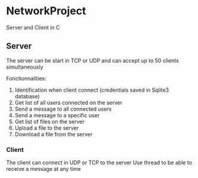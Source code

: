 # NetworkProject

Server and Client in C

## Server
The server can be start in TCP or UDP and can accept up to 50 clients simultaneously

Fonctionnalities:

1) Identification when client connect (credentials saved in Sqlite3 database)
2) Get list of all users connected on the server
3) Send a message to all connected users
4) Send a message to a specific user
5) Get list of files on the server
6) Upload a file to the server
7) Download a file from the server

### Client

The client can connect in UDP or TCP to the server
Use thread to be able to receive a message at any time
